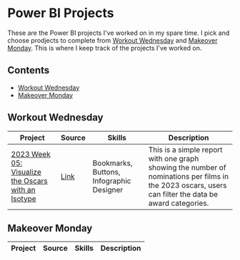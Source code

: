 # Power BI Projects
These are the Power BI projects I've worked on in my spare time. I pick and choose prodjects to complete from [Workout Wednesday](https://workout-wednesday.com/power-bi-challenges/) and [Makeover Monday](https://www.makeovermonday.co.uk/data/). This is where I keep track of the projects I've worked on.

## Contents
- [Workout Wednesday ](#workout-wednesday)
- [Makeover Monday](#makeover-monday)

## Workout Wednesday
| Project | Source | Skills | Description |
|---|---|---|---|
|[2023 Week 05: Visualize the Oscars with an Isotype](https://github.com/Hannahllmm/Power-BI-Projects/blob/0905e388e257116952e951d300d8d06458a792d6/Workout-Wednesday/2023%20Week%2005%3A%20Visualize%20the%20Oscars%20with%20an%20Isotype/README.md)|[Link](https://workout-wednesday.com/pbi-2023-w05/)|Bookmarks, Buttons, Infographic Designer|This is a simple report with one graph showing the number of nominations per films in the 2023 oscars, users can filter the data be award categories.|

## Makeover Monday
| Project | Source | Skills | Description |
|---|---|---|---|
